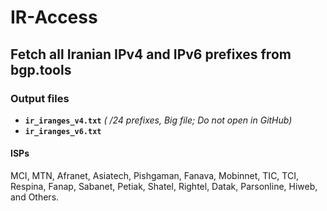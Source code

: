 # IR-Access

## Fetch all Iranian IPv4 and IPv6 prefixes from bgp.tools

### Output files

- **`ir_iranges_v4.txt`** _( /24 prefixes, Big file; Do not open in GitHub)_
- **`ir_iranges_v6.txt`**

#### ISPs

MCI, MTN, Afranet, Asiatech, Pishgaman, Fanava, Mobinnet, TIC, TCI, Respina, Fanap, Sabanet, Petiak, Shatel, Rightel, Datak, Parsonline, Hiweb, and Others.

